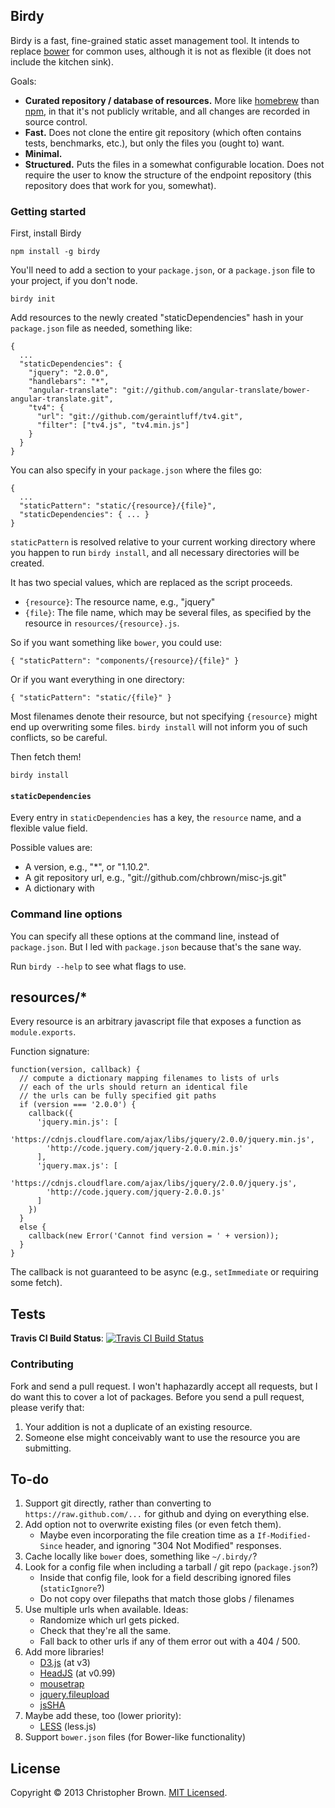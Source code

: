 ## Birdy

Birdy is a fast, fine-grained static asset management tool.
It intends to replace [bower](https://github.com/bower/bower) for common uses,
although it is not as flexible (it does not include the kitchen sink).

Goals:

* **Curated repository / database of resources.** More like
  [homebrew](https://github.com/mxcl/homebrew) than [npm](https://npmjs.org/),
  in that it's not publicly writable, and all changes are recorded in source
  control.
* **Fast.** Does not clone the entire git repository (which often contains
  tests, benchmarks, etc.), but only the files you (ought to) want.
* **Minimal.**
* **Structured.** Puts the files in a somewhat configurable location. Does not
  require the user to know the structure of the endpoint repository (this
  repository does that work for you, somewhat).


### Getting started

First, install Birdy

    npm install -g birdy

You'll need to add a section to your `package.json`, or a `package.json` file to your project, if you don't node.

    birdy init

Add resources to the newly created "staticDependencies" hash in your `package.json` file as needed, something like:

    {
      ...
      "staticDependencies": {
        "jquery": "2.0.0",
        "handlebars": "*",
        "angular-translate": "git://github.com/angular-translate/bower-angular-translate.git",
        "tv4": {
          "url": "git://github.com/geraintluff/tv4.git",
          "filter": ["tv4.js", "tv4.min.js"]
        }
      }
    }

You can also specify in your `package.json` where the files go:

    {
      ...
      "staticPattern": "static/{resource}/{file}",
      "staticDependencies": { ... }
    }

`staticPattern` is resolved relative to your current working directory where
you happen to run `birdy install`, and all necessary directories will be created.

It has two special values, which are replaced as the script proceeds.

* `{resource}`: The resource name, e.g., "jquery"
* `{file}`: The file name, which may be several files, as specified by the
  resource in `resources/{resource}.js`.

So if you want something like `bower`, you could use:

    { "staticPattern": "components/{resource}/{file}" }

Or if you want everything in one directory:

    { "staticPattern": "static/{file}" }

Most filenames denote their resource, but not specifying `{resource}` might
end up overwriting some files. `birdy install` will not inform you of such
conflicts, so be careful.

Then fetch them!

    birdy install


#### `staticDependencies`

Every entry in `staticDependencies` has a key, the `resource` name, and a flexible value field.

Possible values are:

* A version, e.g., "*", or "1.10.2".
* A git repository url, e.g., "git://github.com/chbrown/misc-js.git"
* A dictionary with


### Command line options

You can specify all these options at the command line, instead of `package.json`.
But I led with `package.json` because that's the sane way.

Run `birdy --help` to see what flags to use.

## resources/*

Every resource is an arbitrary javascript file that exposes a function as `module.exports`.

Function signature:

    function(version, callback) {
      // compute a dictionary mapping filenames to lists of urls
      // each of the urls should return an identical file
      // the urls can be fully specified git paths
      if (version === '2.0.0') {
        callback({
          'jquery.min.js': [
            'https://cdnjs.cloudflare.com/ajax/libs/jquery/2.0.0/jquery.min.js',
            'http://code.jquery.com/jquery-2.0.0.min.js'
          ],
          'jquery.max.js': [
            'https://cdnjs.cloudflare.com/ajax/libs/jquery/2.0.0/jquery.js',
            'http://code.jquery.com/jquery-2.0.0.js'
          ]
        })
      }
      else {
        callback(new Error('Cannot find version = ' + version));
      }
    }

The callback is not guaranteed to be async (e.g., `setImmediate` or requiring some fetch).

## Tests

**Travis CI Build Status**: [![Travis CI Build Status](https://api.travis-ci.org/chbrown/birdy.png)](https://travis-ci.org/chbrown/birdy)

### Contributing

Fork and send a pull request.
I won't haphazardly accept all requests, but I do want this to cover a lot of packages.
Before you send a pull request, please verify that:

1. Your addition is not a duplicate of an existing resource.
2. Someone else might conceivably want to use the resource you are submitting.

## To-do

1. Support git directly, rather than converting to `https://raw.github.com/...` for github
   and dying on everything else.
2. Add option not to overwrite existing files (or even fetch them).
   * Maybe even incorporating the file creation time as a `If-Modified-Since`
     header, and ignoring "304 Not Modified" responses.
3. Cache locally like `bower` does, something like `~/.birdy/`?
4. Look for a config file when including a tarball / git repo (`package.json`?)
   * Inside that config file, look for a field describing ignored files (`staticIgnore`?)
   * Do not copy over filepaths that match those globs / filenames
5. Use multiple urls when available. Ideas:
   * Randomize which url gets picked.
   * Check that they're all the same.
   * Fall back to other urls if any of them error out with a 404 / 500.
6. Add more libraries!
   - [D3.js](http://d3js.org/) (at v3)
   - [HeadJS](http://headjs.com/) (at v0.99)
   - [mousetrap](http://craig.is/killing/mice)
   - [jquery.fileupload](http://blueimp.github.io/jQuery-File-Upload/)
   - [jsSHA](https://github.com/Caligatio/jsSHA)
7. Maybe add these, too (lower priority):
   - [LESS](http://lesscss.org/) (less.js)
8. Support `bower.json` files (for Bower-like functionality)


<!-- 1. http://stackoverflow.com/questions/2466735/checkout-only-one-file-from-git -->
<!-- 2. http://schacon.github.io/git/git-read-tree.html#_sparse_checkout -->

## License

Copyright © 2013 Christopher Brown. [MIT Licensed](LICENSE).

